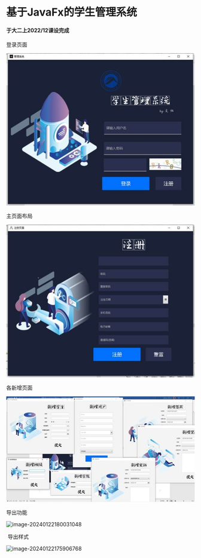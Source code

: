 # 基于JavaFx的学生管理系统

#### 于大二上2022/12课设完成

登录页面

![img](https://github.com/laoyouxiaoyue/-JavaFx-/blob/main/image/clip_image002.jpg)

 

 主页面布局

![img](https://github.com/laoyouxiaoyue/-JavaFx-/blob/main/image/clip_image004.jpg)

各新增页面

![img](https://github.com/laoyouxiaoyue/-JavaFx-/blob/main/image/clip_image006.jpg)

导出功能

![image-20240122180031048](https://github.com/laoyouxiaoyue/-JavaFx-/blob/main/image/image-20240122180031048.jpg)

​                    导出样式

![image-20240122175906768](https://github.com/laoyouxiaoyue/-JavaFx-/blob/main/image/image-20240122175906768.png.jpg)
